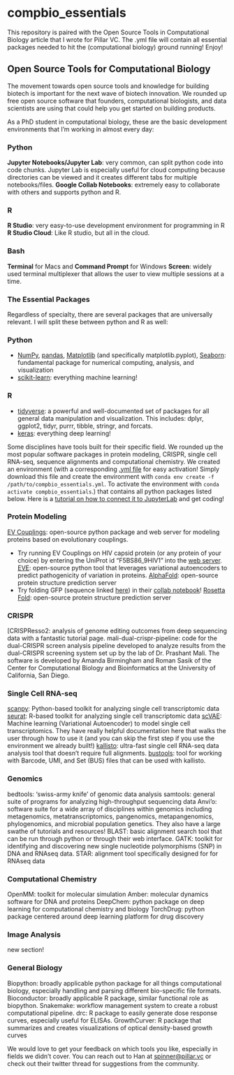 # compbio_essentials

This repository is paired with the Open Source Tools in Computational Biology article that I wrote for Pillar VC. 
The .yml file will contain all essential packages needed to hit the (computational biology) ground running! Enjoy!


## Open Source Tools for Computational Biology

The movement towards open source tools and knowledge for building biotech is important for the next wave of biotech innovation. We rounded up free open source software that founders, computational biologists, and data scientists are using that could help you get started on building products.

As a PhD student in computational biology, these are the basic development environments that I’m working in almost every day:

### Python
**Jupyter Notebooks/Jupyter Lab**: very common, can split python code into code chunks. Jupyter Lab is especially useful for cloud computing because directories can be viewed and it creates different tabs for multiple notebooks/files.
**Google Collab Notebooks**: extremely easy to collaborate with others and supports python and R.
### R
**R Studio**: very easy-to-use development environment for programming in R
**R Studio Cloud**: Like R studio, but all in the cloud.
### Bash
**Terminal** for Macs and **Command Prompt** for Windows
**Screen**: widely used terminal multiplexer that allows the user to view multiple sessions at a time.

### The Essential Packages
Regardless of specialty, there are several packages that are universally relevant. I will split these between python and R as well:

### Python
- [NumPy](https://numpy.org/), [pandas](https://pandas.pydata.org/), [Matplotlib](https://matplotlib.org/) (and specifically matplotlib.pyplot), [Seaborn](https://seaborn.pydata.org/): fundamental package for numerical computing, analysis, and visualization
- [scikit-learn](https://scikit-learn.org/stable/): everything machine learning!

### R
- [tidyverse](https://www.tidyverse.org/): a powerful and well-documented set of packages for all general data manipulation and visualization. This includes: dplyr, ggplot2, tidyr, purrr, tibble, stringr, and forcats.
- [keras](https://keras.io/): everything deep learning!

Some disciplines have tools built for their specific field. We rounded up the most popular software packages in protein modeling, CRISPR, single cell RNA-seq, sequence alignments and computational chemistry. We created an environment (with a corresponding [.yml file](https://github.com/hanspinner/compbio_essentials) for easy activation! Simply download this file and create the environment with `conda env create -f /path/to/compbio_essentials.yml`. To activate the environment with `conda activate compbio_essentials`.) that contains all python packages listed below. Here is a [tutorial on how to connect it to JupyterLab](https://softwarejargon.com/jupyterlab-and-conda-environment-installation-and-setup/) and get coding!

### Protein Modeling
[EV Couplings](https://evcouplings.org/): open-source python package and web server for modeling proteins based on evolutionary couplings.
- Try running EV Couplings on HIV capsid protein (or any protein of your choice) by entering the UniProt id “F5BS86_9HIV1” into the [web server](https://v2.evcouplings.org/).
[EVE](https://github.com/debbiemarkslab/EVE): open-source python tool that leverages variational autoencoders to predict pathogenicity of variation in proteins.
[AlphaFold](https://alphafold.ebi.ac.uk/): open-source protein structure prediction server
- Try folding GFP (sequence linked [here](https://www.uniprot.org/uniprot/P42212.fasta)) in their [collab notebook](https://colab.research.google.com/github/sokrypton/ColabFold/blob/main/AlphaFold2.ipynb)!
[Rosetta Fold](): open-source protein structure prediction server

### CRISPR
[CRISPResso2: analysis of genome editing outcomes from deep sequencing data with a fantastic tutorial page.
mali-dual-crispr-pipeline: code for the dual-CRISPR screen analysis pipeline developed to analyze results from the dual-CRISPR screening system set up by the lab of Dr. Prashant Mali. The software is developed by Amanda Birmingham and Roman Sasik of the Center for Computational Biology and Bioinformatics at the University of California, San Diego.

### Single Cell RNA-seq
[scanpy](): Python-based toolkit for analyzing single cell transcriptomic data
[seurat](): R-based toolkit for analyzing single cell transcriptomic data
[scVAE](): Machine learning (Variational Autoencoder) to model single cell transcriptomics. They have really helpful documentation here that walks the user through how to use it (and you can skip the first step if you use the environment we already built!)
[kallisto]():  ultra-fast single cell RNA-seq data analysis tool that doesn’t require full alignments.
[bustools](): tool for working with Barcode, UMI, and Set (BUS) files that can be used with kallisto.

### Genomics
bedtools: ‘swiss-army knife’ of genomic data analysis
samtools: general suite of programs for analyzing high-throughput sequencing data
Anvi’o: software suite for a wide array of disciplines within genomics including metagenomics, metatranscriptomics, pangenomics, metapangenomics, phylogenomics, and microbial population genetics. They also have a large swathe of tutorials and resources!
BLAST: basic alignment search tool that can be run through python or through their web interface.
GATK: toolkit for identifying and discovering new single nucleotide polymorphisms (SNP) in DNA and RNAseq data.
STAR: alignment tool specifically designed for for RNAseq data

### Computational Chemistry
OpenMM: toolkit for molecular simulation
Amber: molecular dynamics software for DNA and proteins
DeepChem: python package on deep learning for computational chemistry and biology
TorchDrug: python package centered around deep learning platform for drug discovery

### Image Analysis
new section!

### General Biology
Biopython: broadly applicable python package for all things computational biology, especially handling and parsing different bio-specific file formats.
Bioconductor: broadly applicable R package, similar functional role as biopython.
Snakemake: workflow management system to create a robust computational pipeline.
drc: R package to easily generate dose response curves, especially useful for ELISAs.
GrowthCurver:  R package that summarizes and creates visualizations of optical density-based growth curves

We would love to get your feedback on which tools you like, especially in fields we didn’t cover. You can reach out to Han at spinner@pillar.vc or check out their twitter thread for suggestions from the community.
